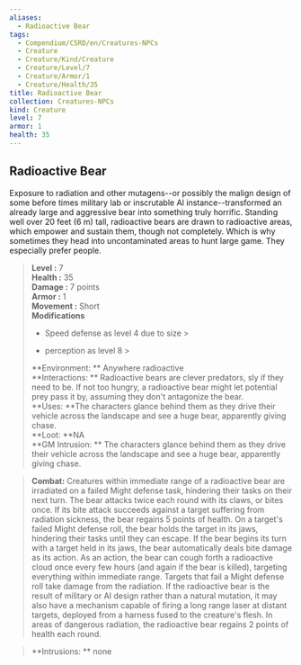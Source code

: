 ```yaml
---
aliases:
  - Radioactive Bear
tags:
  - Compendium/CSRD/en/Creatures-NPCs
  - Creature
  - Creature/Kind/Creature
  - Creature/Level/7
  - Creature/Armor/1
  - Creature/Health/35
title: Radioactive Bear
collection: Creatures-NPCs
kind: Creature
level: 7
armor: 1
health: 35
---
```

## Radioactive Bear  
Exposure to radiation and other mutagens--or possibly the malign design of some before times military lab or inscrutable AI instance--transformed an already large and aggressive bear into something truly horrific. Standing well over 20 feet (6 m) tall, radioactive bears are drawn to radioactive areas, which empower and sustain them, though not completely. Which is why sometimes they head into uncontaminated areas to hunt large game. They especially prefer people.  

  
> **Level :** 7  
> **Health :** 35  
> **Damage :** 7 points  
> **Armor :** 1  
> **Movement :** Short  
> **Modifications**  
>- Speed defense as level 4 due to size >
>  
>- perception as level 8 >
>  
> **Environment: ** Anywhere radioactive  
> **Interactions: ** Radioactive bears are clever predators, sly if they need to be. If not too hungry, a radioactive bear might let potential prey pass it by, assuming they don't antagonize the bear.  
> **Uses: **The characters glance behind them as they drive their vehicle across the landscape and see a huge bear, apparently giving chase.  
> **Loot: **NA  
> **GM Intrusion: ** The characters glance behind them as they drive their vehicle across the landscape and see a huge bear, apparently giving chase.  

> **Combat:** 
> Creatures within immediate range of a radioactive bear are irradiated on a failed Might defense task, hindering their tasks on their next turn. 
The bear attacks twice each round with its claws, or bites once. If its bite attack succeeds against a target suffering from radiation sickness, the bear regains 5 points of health. 
On a target's failed Might defense roll, the bear holds the target in its jaws, hindering their tasks until they can escape. If the bear begins its turn with a target held in its jaws, the bear automatically deals bite damage as its action. 
As an action, the bear can cough forth a radioactive cloud once every few hours (and again if the bear is killed), targeting everything within immediate range. Targets that fail a Might defense roll take damage from the radiation. 
If the radioactive bear is the result of military or AI design rather than a natural mutation, it may also have a mechanism capable of firing a long range laser at distant targets, deployed from a harness fused to the creature's flesh. 
In areas of dangerous radiation, the radioactive bear regains 2 points of health each round.  
  

> **Intrusions: ** 
> none  
